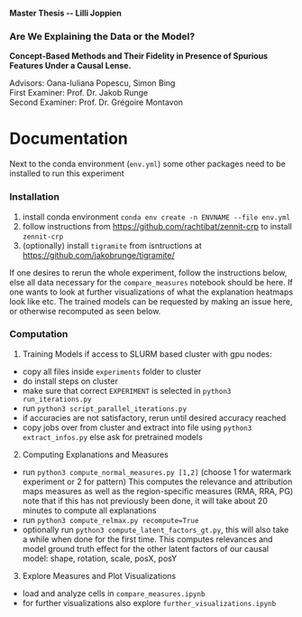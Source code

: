 **Master Thesis -- Lilli Joppien**

### Are We Explaining  the Data or the Model?
**Concept-Based Methods and Their Fidelity in Presence of Spurious Features Under a Causal Lense.**

Advisors: Oana-Iuliana Popescu, Simon Bing  
First Examiner: Prof. Dr. Jakob Runge  
Second Examiner: Prof. Dr. Grégoire Montavon  

# Documentation
Next to the conda environment (`env.yml`) some other packages need to be installed to run this experiment

### Installation
1. install conda environment `conda env create -n ENVNAME --file env.yml`
2. follow instructions from https://github.com/rachtibat/zennit-crp to install `zennit-crp`
3. (optionally) install `tigramite` from isntructions at https://github.com/jakobrunge/tigramite/

If one desires to rerun the whole experiment, follow the instructions below,
else all data necessary for the `compare_measures` notebook should be here. 
If one wants to look at further visualizations of what the explanation heatmaps look like etc. 
The trained models can be requested by making an issue here, or otherwise recomputed as seen below.

### Computation

1. Training Models
if access to SLURM based cluster with gpu nodes: 
- copy all files inside `experiments` folder to cluster
- do install steps on cluster
- make sure that correct `EXPERIMENT` is selected in `python3 run_iterations.py`
- run `python3 script_parallel_iterations.py`
- if accuracies are not satisfactory, rerun until desired accuracy reached
- copy jobs over from cluster and extract into file using `python3 extract_infos.py`
else ask for pretrained models 

2. Computing Explanations and Measures
- run `python3 compute_normal_measures.py [1,2]` (choose 1 for watermark experiment or 2 for pattern)
This computes the relevance and attribution maps measures as well as the region-specific measures (RMA, RRA, PG)
note that if this has not previously been done, it will take about 20 minutes to compute all explanations
- run `python3 compute_relmax.py recompute=True`
- optionally run `python3 compute_latent_factors_gt.py`, this will also take a while when done for the first time.
This computes relevances and model ground truth effect for the other latent factors of our causal model: shape, rotation, scale, posX, posY

3. Explore Measures and Plot Visualizations
- load and analyze cells in `compare_measures.ipynb` 
- for further visualizations also explore `further_visualizations.ipynb`
